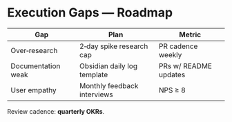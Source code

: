 # Execution Gaps — Roadmap

| Gap | Plan | Metric |
|-----|------|--------|
| Over‑research | 2‑day spike research cap | PR cadence weekly |
| Documentation weak | Obsidian daily log template | PRs w/ README updates |
| User empathy | Monthly feedback interviews | NPS ≥ 8 |

Review cadence: **quarterly OKRs**.
